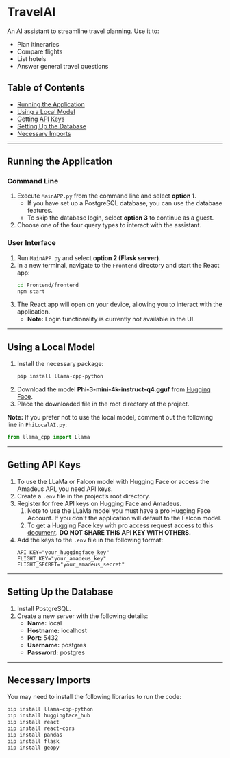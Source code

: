 
# TravelAI  
An AI assistant to streamline travel planning. Use it to:  
- Plan itineraries  
- Compare flights  
- List hotels  
- Answer general travel questions  

## Table of Contents  
- [Running the Application](#running-the-application)  
- [Using a Local Model](#using-a-local-model)  
- [Getting API Keys](#getting-api-keys)  
- [Setting Up the Database](#setting-up-the-database)  
- [Necessary Imports](#necessary-imports)  

---

## Running the Application  

### Command Line  
1. Execute `MainAPP.py` from the command line and select **option 1**.  
   - If you have set up a PostgreSQL database, you can use the database features.  
   - To skip the database login, select **option 3** to continue as a guest.  
2. Choose one of the four query types to interact with the assistant.  

### User Interface  
1. Run `MainAPP.py` and select **option 2 (Flask server)**.  
2. In a new terminal, navigate to the `Frontend` directory and start the React app:  
   ```bash
   cd Frontend/frontend  
   npm start  
   ```  
3. The React app will open on your device, allowing you to interact with the application.  
   - **Note:** Login functionality is currently not available in the UI.  

---

## Using a Local Model  

1. Install the necessary package:  
   ```bash
   pip install llama-cpp-python  
   ```  
2. Download the model **Phi-3-mini-4k-instruct-q4.gguf** from [Hugging Face](https://huggingface.co/microsoft/Phi-3-mini-4k-instruct-gguf).  
3. Place the downloaded file in the root directory of the project.  

**Note:** If you prefer not to use the local model, comment out the following line in `PhiLocalAI.py`:  
```python
from llama_cpp import Llama  
```

---

## Getting API Keys  

1. To use the LLaMa or Falcon model with Hugging Face or access the Amadeus API, you need API keys.  
2. Create a `.env` file in the project’s root directory.  
3. Register for free API keys on Hugging Face and Amadeus.
   1. Note to use the LLaMa model you must have a pro Hugging Face Account. If you don't the application will default to the Falcon model.
   2. To get a Hugging Face key with pro access request access to this [document](https://docs.google.com/document/d/1w6b5YdFhWuwHhrJHQY5AdTrfeazHS6-80gX7Kkh9Foo/edit?usp=sharing). **DO NOT SHARE THIS API KEY WITH OTHERS.**
4. Add the keys to the `.env` file in the following format:  
   ```  
   API_KEY="your_huggingface_key"  
   FLIGHT_KEY="your_amadeus_key"  
   FLIGHT_SECRET="your_amadeus_secret"  
   ```  

---

## Setting Up the Database  

1. Install PostgreSQL.  
2. Create a new server with the following details:  
   - **Name:** local  
   - **Hostname:** localhost  
   - **Port:** 5432  
   - **Username:** postgres  
   - **Password:** postgres

---

## Necessary Imports  

You may need to install the following libraries to run the code:  

```bash
pip install llama-cpp-python  
pip install huggingface_hub  
pip install react  
pip install react-cors  
pip install pandas  
pip install flask  
pip install geopy  
```
